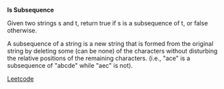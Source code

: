 **Is Subsequence**

Given two strings s and t, return true if s is a subsequence of t, or false otherwise.

A subsequence of a string is a new string that is formed from the original string by deleting some (can be none) of the characters without disturbing the relative positions of the remaining characters. (i.e., "ace" is a subsequence of "abcde" while "aec" is not).

[Leetcode](https://leetcode.com/problems/is-subsequence/description/?envType=study-plan-v2&envId=top-interview-150)